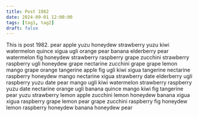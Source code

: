 ```yaml
---
title: Post 1982
date: 2024-09-01 12:00:00
tags: [tag1, tag2]
draft: false
---
```

This is post 1982.
pear
apple
yuzu
honeydew
strawberry
yuzu
kiwi
watermelon
quince
xigua
ugli
orange
pear
banana
elderberry
pear
watermelon
fig
honeydew
strawberry
raspberry
grape
zucchini
strawberry
raspberry
ugli
honeydew
grape
nectarine
zucchini
grape
grape
lemon
mango
grape
orange
tangerine
apple
fig
ugli
kiwi
xigua
tangerine
nectarine
raspberry
honeydew
mango
nectarine
xigua
strawberry
date
elderberry
ugli
raspberry
yuzu
date
pear
mango
ugli
kiwi
watermelon
strawberry
raspberry
yuzu
date
nectarine
orange
ugli
banana
quince
mango
kiwi
fig
tangerine
pear
yuzu
strawberry
lemon
apple
zucchini
lemon
honeydew
banana
xigua
xigua
raspberry
grape
lemon
pear
grape
zucchini
raspberry
fig
honeydew
lemon
raspberry
honeydew
banana
honeydew
pear
